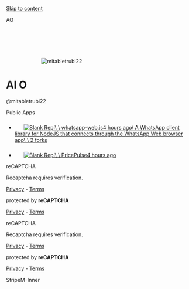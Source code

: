[Skip to content](https://replit.com/@mitabletrubi22#main-content)

AO

![](data:image/svg+xml,%3csvg%20xmlns=%27http://www.w3.org/2000/svg%27%20version=%271.1%27%20width=%2796%27%20height=%2796%27/%3e)![mitabletrubi22](https://www.gravatar.com/avatar/682b5e1944bbbb25caa1934f2aa94fe7?d=blank&s=256)

# Al O

@mitabletrubi22

Public Apps

- [![](data:image/svg+xml,%3csvg%20xmlns=%27http://www.w3.org/2000/svg%27%20version=%271.1%27%20width=%2724%27%20height=%2724%27/%3e)![Blank Repl](https://replit.com/cdn-cgi/image/width=48,quality=80,format=auto/https://storage.googleapis.com/replit/images/1664554386522_fd6f8b5cd69d8c4cd37662ac11fbba93.jpeg)\\
\\
whatsapp-web.js4 hours ago\\
A WhatsApp client library for NodeJS that connects through the WhatsApp Web browser app\\
\\
2 forks](https://replit.com/@mitabletrubi22/whatsapp-webjs?v=1)

- [![](data:image/svg+xml,%3csvg%20xmlns=%27http://www.w3.org/2000/svg%27%20version=%271.1%27%20width=%2724%27%20height=%2724%27/%3e)![Blank Repl](https://replit.com/cdn-cgi/image/width=48,quality=80,format=auto/https://storage.googleapis.com/replit/images/1664554386522_fd6f8b5cd69d8c4cd37662ac11fbba93.jpeg)\\
\\
PricePulse4 hours ago](https://replit.com/@mitabletrubi22/PricePulse?v=1)


reCAPTCHA

Recaptcha requires verification.

[Privacy](https://www.google.com/intl/en/policies/privacy/) \- [Terms](https://www.google.com/intl/en/policies/terms/)

protected by **reCAPTCHA**

[Privacy](https://www.google.com/intl/en/policies/privacy/) \- [Terms](https://www.google.com/intl/en/policies/terms/)

reCAPTCHA

Recaptcha requires verification.

[Privacy](https://www.google.com/intl/en/policies/privacy/) \- [Terms](https://www.google.com/intl/en/policies/terms/)

protected by **reCAPTCHA**

[Privacy](https://www.google.com/intl/en/policies/privacy/) \- [Terms](https://www.google.com/intl/en/policies/terms/)

StripeM-Inner